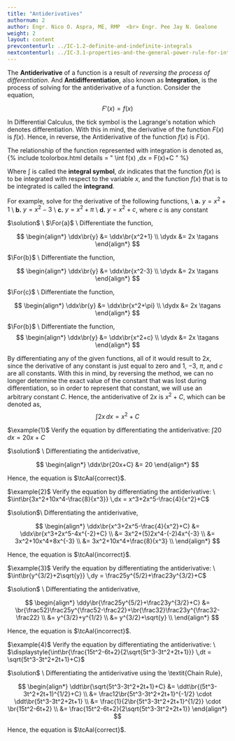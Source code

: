 ```yaml
---
title: "Antiderivatives"
authornum: 2
author: Engr. Nico O. Aspra, ME, RMP  <br> Engr. Pee Jay N. Gealone
weight: 2
layout: content
prevcontenturl: ../IC-1.2-definite-and-indefinite-integrals
nextcontenturl: ../IC-3.1-properties-and-the-general-power-rule-for-integration
---
```




The **Antiderivative** of a function is a result of *reversing the process of differentiation*. And **Antidifferentiation**, also known as **Integration**, is the process of solving for the antiderivative of a function. Consider the equation, 

$$F'(x) = f(x)$$

In Differential Calculus, the tick symbol is the Lagrange's notation which denotes differentiation. With this in mind, the derivative of the function $F(x)$ is $f(x)$. Hence, in reverse, the Antiderivative of the function $f(x)$ is $F(x)$.

The relationship of the function represented with integration is denoted as,
{% include tcolorbox.html
	details = "
        \int f(x) \,dx = F(x)+C
        "
%}

Where $\textstyle{\int}$ is called the **integral symbol**, $dx$ indicates that the function $f(x)$ is to be integrated with respect to the variable $x$, and the function $f(x)$ that is to be integrated is called the **integrand**.

For example, solve for the derivative of the following functions, \\
**a.** $y = x^2+1$ \\
**b.** $y = x^2-3$ \\
**c.** $y = x^2+\pi$ \\
**d.** $y = x^2+c$, where $c$ is any constant


$\solution$ \\
$\For{a}$ \\
Differentiate the function,

$$
\begin{align*}
	\ddx\br{y} &= \ddx\br{x^2+1} \\
	\dydx &= 2x	\tagans
\end{align*}
$$


$\For{b}$ \\
Differentiate the function,

$$
\begin{align*}
	\ddx\br{y} &= \ddx\br{x^2-3} \\
	\dydx &= 2x	\tagans
\end{align*}
$$


$\For{c}$ \\
Differentiate the function,

$$
\begin{align*}
	\ddx\br{y} &= \ddx\br{x^2+\pi} \\
	\dydx &= 2x	\tagans
\end{align*}
$$


$\For{b}$ \\
Differentiate the function,
$$
\begin{align*}
	\ddx\br{y} &= \ddx\br{x^2+c} \\
	\dydx &= 2x	\tagans
\end{align*}
$$


By differentiating any of the given functions, all of it would result to $2x$, since the derivative of any constant is just equal to zero and 1, $-3$, $\pi$, and $c$ are all constants. With this in mind, by reversing the method, we can no longer determine the exact value of the constant that was lost during differentiation, so in order to represent that constant, we will use an arbitrary constant $C$. Hence, the antiderivative of $2x$ is $x^2+C$, which can be denoted as, 
$$\int 2x \,dx = x^2+C$$










$\example{1}$
Verify the equation by differentiating the antiderivative: $\int 20 \,dx = 20x+C$

$\solution$ \\
Differentiating the antiderivative,

$$
\begin{align*}
	\ddx\br{20x+C} &= 20
\end{align*}
$$

Hence, the equation is $\tcAal{correct}$.





$\example{2}$
Verify the equation by differentiating the antiderivative: \\
$\int\br{3x^2+10x^4-\frac{8}{x^3}} \,dx = x^3+2x^5-\frac{4}{x^2}+C$

$\solution$\\
Differentiating the antiderivative,

$$
\begin{align*}
	\ddx\br{x^3+2x^5-\frac{4}{x^2}+C} &= \ddx\br{x^3+2x^5-4x^{-2}+C} \\
	&= 3x^2+(5)2x^4-(-2)4x^{-3} \\
	&= 3x^2+10x^4+8x^{-3} \\
	&= 3x^2+10x^4+\frac{8}{x^3} \\
\end{align*}
$$

Hence, the equation is $\tcAal{incorrect}$.





$\example{3}$
Verify the equation by differentiating the antiderivative: \\
$\int\br{y^{3/2}+2\sqrt{y}} \,dy = \frac25y^{5/2}+\frac23y^{3/2}+C$

$\solution$ \\
Differentiating the antiderivative,

$$
\begin{align*}
	\ddy\br{\frac25y^{5/2}+\frac23y^{3/2}+C} &= \br{\frac52}\frac25y^{\frac52-\frac22}+\br{\frac32}\frac23y^{\frac32-\frac22} \\
	&= y^{3/2}+y^{1/2} \\
	&= y^{3/2}+\sqrt{y} \\
\end{align*}
$$

Hence, the equation is $\tcAal{incorrect}$.





$\example{4}$
Verify the equation by differentiating the antiderivative: \\
$\displaystyle{\int\br{\frac{15t^2-6t+2}{2\sqrt{5t^3-3t^2+2t+1}}} \,dt = \sqrt{5t^3-3t^2+2t+1}+C}$

$\solution$ \\
Differentiating the antiderivative using the \textit{Chain Rule},

$$
\begin{align*}
	\ddt\br{\sqrt{5t^3-3t^2+2t+1}+C} &= \ddt\br{(5t^3-3t^2+2t+1)^{1/2}+C} \\
    &= \frac12\br{5t^3-3t^2+2t+1}^{-1/2}  \cdot \ddt\br{5t^3-3t^2+2t+1} \\
	&= \frac{1}{2\br{5t^3-3t^2+2t+1}^{1/2}} \cdot \br{15t^2-6t+2} \\
	&= \frac{15t^2-6t+2}{2\sqrt{5t^3-3t^2+2t+1}}
\end{align*}
$$

Hence, the equation is $\tcAal{correct}$.